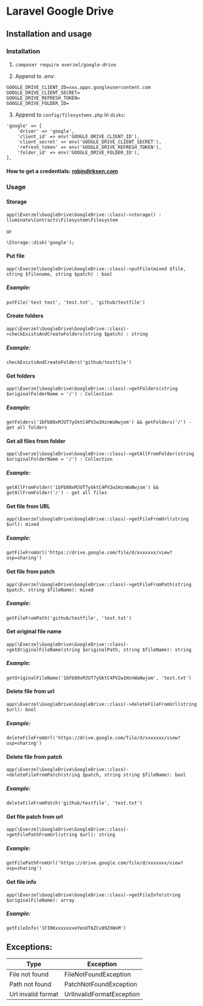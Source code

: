 # Laravel Google Drive

## Installation and usage

### Installation

1. ```composer require everzel/google-drive```

2. Append to .env:
```
GOOGLE_DRIVE_CLIENT_ID=xxx.apps.googleusercontent.com
GOOGLE_DRIVE_CLIENT_SECRET=
GOOGLE_DRIVE_REFRESH_TOKEN=
GOOGLE_DRIVE_FOLDER_ID=
```

3. Append to ```config/filesystems.php``` in ```disks```:
```
'google' => [
    'driver' => 'google',
    'client_id' => env('GOOGLE_DRIVE_CLIENT_ID'),
    'client_secret' => env('GOOGLE_DRIVE_CLIENT_SECRET'),
    'refresh_token' => env('GOOGLE_DRIVE_REFRESH_TOKEN'),
    'folder_id' => env('GOOGLE_DRIVE_FOLDER_ID'),
],
```

#### How to get a credentials: [robindirksen.com](https://robindirksen.com/blog/google-drive-storage-as-filesystem-in-laravel#:~:text=the%20folder%20id-,1%2C%20create%20Google%20API%20Client,-To%20request%20an)


### Usage

#### Storage

```
app(\Everzel\GoogleDrive\GoogleDrive::class)->storage() : lluminate\Contracts\Filesystem\Filesystem
```
or
```
\Storage::disk('google');
```

#### Put file
```
app(\Everzel\GoogleDrive\GoogleDrive::class)->putFile(mixed $file, string $filename, string $patch) : bool
```

##### Example:
```putFile('test text', 'test.txt', 'github/testfile')```

#### Create folders
```
app(\Everzel\GoogleDrive\GoogleDrive::class)->checkExistsAndCreateFolders(string $patch) : string
```
##### Example:
```checkExistsAndCreateFolders('github/testfile')```

#### Get folders
```
app(\Everzel\GoogleDrive\GoogleDrive::class)->getFolders(string $originalFolderName = '/') : Collection
```
##### Example:
```getFolders('1bFb80xMJUT7yGktC4PV2w1HznWaNwjom') && getFolders('/') - get all folders```

#### Get all files from folder
```
app(\Everzel\GoogleDrive\GoogleDrive::class)->getAllFromFolder(string $originalFolderName = '/') : Collection
```
##### Example:
```getAllFromFolder('1bFb80xMJUT7yGktC4PV2w1HznWaNwjom') && getAllFromFolder('/') - get all files```

#### Get file from URL
```
app(\Everzel\GoogleDrive\GoogleDrive::class)->getFileFromUrl(string $url): mixed
```
##### Example:
```getFileFromUrl('https://drive.google.com/file/d/xxxxxxx/view?usp=sharing')```

#### Get file from patch
```
app(\Everzel\GoogleDrive\GoogleDrive::class)->getFileFromPath(string $patch, string $fileName): mixed
```
##### Example:
```getFileFromPath('github/testfile', 'test.txt')```

#### Get original file name
```
app(\Everzel\GoogleDrive\GoogleDrive::class)->getOriginalFileName(string $originalPath, string $fileName): string
```
##### Example:
```getOriginalFileName('1bFb80xMJUT7yGktC4PV2w1HznWaNwjom', 'test.txt')```


#### Delete file from url
```
app(\Everzel\GoogleDrive\GoogleDrive::class)->deleteFileFromUrl(string $url): bool
```
##### Example:
```deleteFileFromUrl('https://drive.google.com/file/d/xxxxxxx/view?usp=sharing')```

#### Delete file from patch
```
app(\Everzel\GoogleDrive\GoogleDrive::class)->deleteFileFromPatch(string $patch, string string $fileName): bool
```
##### Example:
```deleteFileFromPatch('github/testfile', 'test.txt')```

#### Get file patch from url
```
app(\Everzel\GoogleDrive\GoogleDrive::class)->getFilePathFromUrl(string $url): string
```
##### Example:
```getFilePathFromUrl('https://drive.google.com/file/d/xxxxxxx/view?usp=sharing')```


#### Get file info
```
app(\Everzel\GoogleDrive\GoogleDrive::class)->getFileInfo(string $originalFileName): array
```
##### Example:
```getFileInfo('1FI0KxxxxxxxeYeoUT6ZCv89ZXWxM')```


## Exceptions:

| Type | Exception |
| --- | --- |
| File not found | FileNotFoundException |
| Path not found | PatchNotFoundException |
| Url invalid format | UrlInvalidFormatException |

